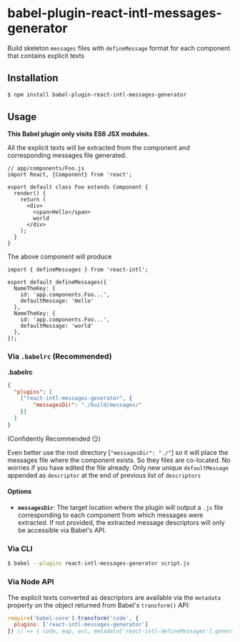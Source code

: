 # babel-plugin-react-intl-messages-generator
Build skeleton `messages` files with `defineMessage` format for each component that contains explicit texts

## Installation

```sh
$ npm install babel-plugin-react-intl-messages-generator
```

## Usage

**This Babel plugin only visits ES6 JSX modules.**

All the explicit texts will be extracted from the component and corresponding messages file generated.

```
// app/components/Foo.js
import React, {Component} from 'react';

export default class Foo extends Component {
  render() {
    return (
      <div>
        <span>Hello</span>
        world
      </div>
    );
  }
}
```

The above component will produce

```
import { defineMessages } from 'react-intl';

export default defineMessages({
  NameTheKey: {
    id: 'app.components.Foo...',
    defaultMessage: 'Hello'
  },
  NameTheKey: {
    id: 'app.components.Foo...',
    defaultMessage: 'world'
  },
});

```

### Via `.babelrc` (Recommended)

**.babelrc**

```json
{
  "plugins": [
    ["react-intl-messages-generator", {
        "messagesDir": "./build/messages/"
    }]
  ]
}
```

(Confidently Recommended 😏)

Even better use the root directory [`"messagesDir": "./"`] so it will place the messages file where the component exists. So they files are co-located. No worries if you have edited the file already.
Only new unique `defaultMessage` appended as `descriptor` at the end of previous list of `descriptors`

#### Options

- **`messagesDir`**: The target location where the plugin will output a `.js` file corresponding to each component from which messages were extracted. If not provided, the extracted message descriptors will only be accessible via Babel's API.


### Via CLI

```sh
$ babel --plugins react-intl-messages-generator script.js
```

### Via Node API

The explicit texts converted as descriptors are available via the `metadata` property on the object returned from Babel's `transform()` API:

```javascript
require('babel-core').transform('code', {
  plugins: ['react-intl-messages-generator']
}) // => { code, map, ast, metadata['react-intl-defineMessages'].generatedDescriptors };
```
